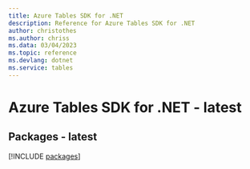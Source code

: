 ```yaml
---
title: Azure Tables SDK for .NET
description: Reference for Azure Tables SDK for .NET
author: christothes
ms.author: chriss
ms.data: 03/04/2023
ms.topic: reference
ms.devlang: dotnet
ms.service: tables
---
```

# Azure Tables SDK for .NET - latest
## Packages - latest
[!INCLUDE [packages](tables-index.md)]